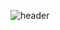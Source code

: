 ![header](https://capsule-render.vercel.app/api?type=soft&color=auto&customColorList=24&height=130&text=Hello,%20I'm%20Hyejin!%20💻&fontSize=60&fontAlignY=55)
